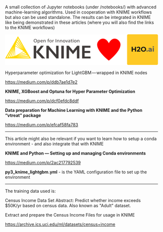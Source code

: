 
A small collection of Jupyter notebooks (under /notebooks/) with advanced machine-learning algorithms. Used in cooperation with KNIME workflows but also can be used standalone. The results can be integrated in KNIME like being demonstrated in these articles (where you will also find the links to the KNIME workflows)


![KNIME loves H2O.ai](KNIME_loves_h2o.png)


Hyperparameter optimization for LightGBM — wrapped in KNIME nodes

https://medium.com/p/ddb7ae1d7e2

**KNIME, XGBoost and Optuna for Hyper Parameter Optimization**

https://medium.com/p/dcf0efdc8ddf


**Data preparation for Machine Learning with KNIME and the Python “vtreat” package**

https://medium.com/p/efcaf58fa783

--------------------

This article might also be relevant if you want to learn how to setup a conda environment - and also integrate that with KNIME


**KNIME and Python — Setting up and managing Conda environments**

https://medium.com/p/2ac217792539

**py3_knime_lightgbm.yml** - is the YAML configuration file to set up the environment


--------------------
The training data used is:

Census Income Data Set
Abstract: Predict whether income exceeds $50K/yr based on census data. Also known as "Adult" dataset.

Extract and prepare the Census Income Files for usage in KNIME

https://archive.ics.uci.edu/ml/datasets/census+income

